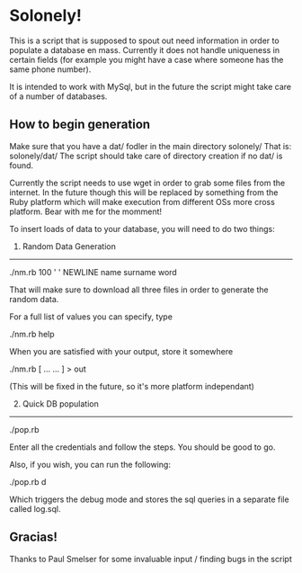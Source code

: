 Solonely!
===============================
This is a script that is supposed to spout out need information in order 
to populate a database en mass.
Currently it does not handle uniqueness in certain fields (for example you 
might have a case where someone has the same phone number).

It is intended to work with MySql, but in the future the script
might take care of a number of databases.

How to begin generation
-------------------------------
Make sure that you have a dat/ fodler in the main directory solonely/ 
That is: solonely/dat/
The script should take care of directory creation if no dat/ is found.

Currently the script needs to use wget in order to grab some files from
the internet. In the future though this will be replaced by something
from the Ruby platform which will make execution from different OSs
more cross platform. Bear with me for the momment!

To insert loads of data to your database, you will need to do two
things:

1) Random Data Generation
-------------------------------
./nm.rb 100 ' ' NEWLINE name surname word

That will make sure to download all three files in order to generate
the random data.

For a full list of values you can specify, type

./nm.rb help

When you are satisfied with your output, store it somewhere

./nm.rb [ ... ... ] > out

(This will be fixed in the future, so it's more platform independant)

2) Quick DB population
-------------------------------
./pop.rb

Enter all the credentials and follow the steps. You should be good to go.

Also, if you wish, you can run the following:

./pop.rb d

Which triggers the debug mode and stores the sql queries in a separate
file called log.sql.

Gracias!
-------------------------------
Thanks to Paul Smelser for some invaluable input / finding bugs in the script
